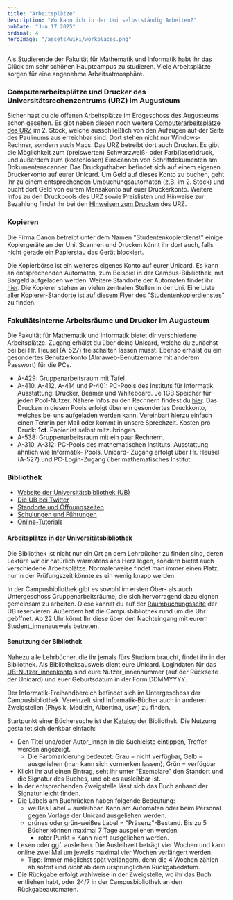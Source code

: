 ```yaml
---
title: "Arbeitsplätze"
description: "Wo kann ich in der Uni selbstständig Arbeiten?"
pubDate: "Jun 17 2025"
ordinal: 4
heroImage: "/assets/wiki/workplaces.png"
---
```


Als Studierende der Fakultät für Mathematik und Informatik habt ihr das Glück am sehr schönen Hauptcampus zu studieren. Viele Arbeitsplätze sorgen für eine angenehme Arbeitsatmosphäre.

### Computerarbeitsplätze und Drucker des Universitätsrechenzentrums (URZ) im Augusteum

Sicher hast du die offenen Arbeitsplätze im Erdgeschoss des Augusteums schon gesehen.
Es gibt neben diesen noch weitere [Computerarbeitsplätze des URZ](https://www.urz.uni-leipzig.de/dienste/pc-arbeitsplaetze/) im 2. Stock, welche ausschließlich von den Aufzügen auf der Seite des Paulinums aus erreichbar sind. Dort stehen nicht nur Windows-Rechner, sondern auch Macs.
Das URZ betreibt dort auch Drucker.
Es gibt die Möglichkeit zum (preiswerten) Schwarzweiß- oder Farb(laser)druck, und außerdem zum (kostenlosen) Einscannen von Schriftdokumenten am Dokumentenscanner.
Das Druckguthaben befindet sich auf einem eigenen Druckerkonto auf eurer Unicard. Um Geld auf dieses Konto zu buchen, geht ihr zu einem entsprechenden Umbuchungsautomaten (z.B. im 2. Stock) und bucht dort Geld von eurem Mensakonto auf euer Druckerkonto.
Weitere Infos zu den Druckpools des URZ sowie Preislisten und Hinweise zur Bezahlung findet ihr bei den [Hinweisen zum Drucken](https://www.urz.uni-leipzig.de/dienste/pc-arbeitsplaetze/drucken-im-pc-pool/) des URZ.

### Kopieren

Die Firma Canon betreibt unter dem Namen "Studentenkopierdienst" einige Kopiergeräte an der Uni. Scannen und Drucken könnt ihr dort auch, falls nicht gerade ein Papierstau das Gerät blockiert.

Die Kopierbörse ist ein weiteres eigenes Konto auf eurer Unicard. Es kann an entsprechenden Automaten, zum Beispiel in der Campus-Bibiliothek, mit Bargeld aufgeladen werden. Weitere Standorte der Automaten findet ihr [hier](https://www.uni-leipzig.de/studium/studienorganisation/unicard.html#c33694).
Die Kopierer stehen an vielen zentralen Stellen in der Uni. Eine Liste aller Kopierer-Standorte ist [auf diesem Flyer des "Studentenkopierdienstes"](https://www.ub.uni-leipzig.de/fileadmin/Resources/Public/Docs/Upload_Service/canon_kopierer_flyer.pdf) zu finden.

### Fakultätsinterne Arbeitsräume und Drucker im Augusteum

Die Fakultät für Mathematik und Informatik bietet dir verschiedene Arbeitsplätze.
Zugang erhälst du über deine Unicard, welche du zunächst bei bei Hr. Heusel (A-527) freischalten lassen musst. Ebenso erhälst du ein gesondertes Benutzerkonto (Almaweb-Benutzername mit anderem Passwort) für die PCs.

- A-429: Gruppenarbeitsraum mit Tafel
- A-410, A-412, A-414 und P-401: PC-Pools des Instituts für Informatik.
  Ausstattung: Drucker, Beamer und Whiteboard. Je 1GB Speicher für jeden Pool-Nutzer.
  Nähere Infos zu den Rechnern findest du [hier](https://www.informatik.uni-leipzig.de/ifi/oeffentlichkeit/zd/cip-pools/pools.html).
  Das Drucken in diesen Pools erfolgt über ein gesondertes Druckkonto, welches bei uns aufgeladen werden kann. Vereinbart hierzu einfach einen Termin per Mail oder kommt in unsere Sprechzeit.
  Kosten pro Druck: **1ct**. Papier ist selbst mitzubringen.
- A-538: Gruppenarbeitsraum mit ein paar Rechnern.
- A-310, A-312: PC-Pools des mathematischen Instituts. Ausstattung ähnlich wie Informatik- Pools. Unicard- Zugang erfolgt über Hr. Heusel (A-527) und PC-Login-Zugang über mathematisches Institut.

### Bibliothek

- [Website der Universitätsbibliothek (UB)](https://www.ub.uni-leipzig.de)
- [Die UB bei Twitter](https://twitter.com/#!/ubleipzig)
- [Standorte und Öffnungszeiten](https://www.ub.uni-leipzig.de/ubl/standorte.html)
- [Schulungen und Führungen](https://www.ub.uni-leipzig.de/service/schulungen-und-fuehrungen.html)
- [Online-Tutorials](https://www.ub.uni-leipzig.de/service/online-tutorials.html)

#### Arbeitsplätze in der Universitätsbibliothek

Die Bibliothek ist nicht nur ein Ort an dem Lehrbücher zu finden sind, deren Lektüre wir dir natürlich wärmstens ans Herz legen, sondern bietet auch verschiedene Arbeitsplätze.
Normalerweise findet man immer einen Platz, nur in der Prüfungszeit könnte es ein wenig knapp werden.

In der Campusbibliothek gibt es sowohl im ersten Ober- als auch Untergeschoss Gruppenarbeitsräume, die sich hervorragend dazu eignen gemeinsam zu arbeiten. Diese kannst du auf der [Raumbuchungsseite](https://www.ub.uni-leipzig.de/standorte/campus-bibliothek/raumbuchung/) der UB reservieren.
Außerdem hat die Campusbibliothek rund um die Uhr geöffnet. Ab 22 Uhr könnt Ihr diese über den Nachteingang mit eurem Student_innenausweis betreten.

#### Benutzung der Bibliothek

Nahezu alle Lehrbücher, die ihr jemals fürs Studium braucht, findet ihr in der Bibliothek. Als Bibliotheksausweis dient eure Unicard. Logindaten für das [UB-Nutzer_innenkonto](https://katalog.ub.uni-leipzig.de/vufind/MyResearch/Home) sind eure Nutzer_innennummer (auf der Rückseite der Unicard) und euer Geburtsdatum in der Form DDMMYYYY.

Der Informatik-Freihandbereich befindet sich im Untergeschoss der Campusbibliothek. Vereinzelt sind Informatik-Bücher auch in anderen Zweigstellen (Physik, Medizin, Albertina, usw.) zu finden.

Startpunkt einer Büchersuche ist der [Katalog](https://katalog.ub.uni-leipzig.de) der Bibliothek.
Die Nutzung gestaltet sich denkbar einfach:

- Den Titel und/oder Autor_innen in die Suchleiste eintippen, Treffer werden angezeigt.
  - Die Farbmarkierung bedeutet: Grau = nicht verfügbar, Gelb = ausgeliehen (man kann sich vormerken lassen), Grün = verfügbar
- Klickt ihr auf einen Eintrag, seht ihr unter "Exemplare" den Standort und die Signatur des Buches, und ob es ausleihbar ist.
- In der entsprechenden Zweigstelle lässt sich das Buch anhand der Signatur leicht finden.
- Die Labels am Buchrücken haben folgende Bedeutung:
  - weißes Label = ausleihbar. Kann am Automaten oder beim Personal gegen Vorlage der Unicard ausgeliehen werden.
  - grünes oder grün-weißes Label = "Präsenz"-Bestand. Bis zu 5 Bücher können maximal 7 Tage ausgeliehen werden.
    - roter Punkt = Kann nicht ausgeliehen werden.
- Lesen oder ggf. ausleihen. Die Ausleihzeit beträgt vier Wochen und kann online zwei Mal um jeweils maximal vier Wochen verlängert werden.
  - Tipp: Immer möglichst spät verlängern, denn die 4 Wochen zählen ab sofort und _nicht_ ab dem ursprünglichen Rückgabedatum.
- Die Rückgabe erfolgt wahlweise in der Zweigstelle, wo ihr das Buch entliehen habt, oder 24/7 in der Campusbibliothek an den Rückgabeautomaten.
